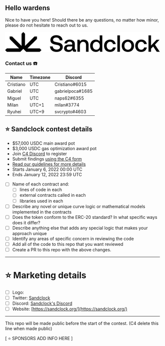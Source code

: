 ## Hello wardens
Nice to have you here! Should there be any questions, no matter how minor, please do not hesitate to reach out to us.

![sandclock](brand-assets/Sandclock-Logo-Wordmark.png)

### Contact us ☎️

| Name | Timezone | Discord |
| ---- | -------- | ------- |
| Cristiano | UTC | Cristiano#6015 |
| Gabriel | UTC | gabrielpoca#1685 |
| Miguel | UTC | naps62#6355 |
| Milan | UTC+1 | milan#3774 |
| Ryuhei | UTC+9 | svcrypto#4603 |

## ⭐️ Sandclock contest details

- $57,000 USDC main award pot
- $3,000 USDC gas optimization award pot
- Join [C4 Discord](https://discord.gg/code4rena) to register
- Submit findings [using the C4 form](https://code4rena.com/contests/2022-01-sandclock-contest/submit)
- [Read our guidelines for more details](https://docs.code4rena.com/roles/wardens)
- Starts January 6, 2022 00:00 UTC
- Ends January 12, 2022 23:59 UTC

- [ ] Name of each contract and:
  - [ ] lines of code in each
  - [ ] external contracts called in each
  - [ ] libraries used in each
- [ ] Describe any novel or unique curve logic or mathematical models implemented in the contracts
- [ ] Does the token conform to the ERC-20 standard? In what specific ways does it differ?
- [ ] Describe anything else that adds any special logic that makes your approach unique
- [ ] Identify any areas of specific concern in reviewing the code
- [ ] Add all of the code to this repo that you want reviewed
- [ ] Create a PR to this repo with the above changes.

---

# ⭐️ Marketing details

- [ ] Logo:
- [ ] Twitter: [Sandclock](https://twitter.com/SandclockOrg)
- [ ] Discord: [Sandclock's Discord](https://discord.gg/KsGxRspajU)
- [ ] Website: [https://sandclock.org/](https://sandclock.org/)

---

This repo will be made public before the start of the contest. (C4 delete this line when made public)

[ ⭐️ SPONSORS ADD INFO HERE ]
